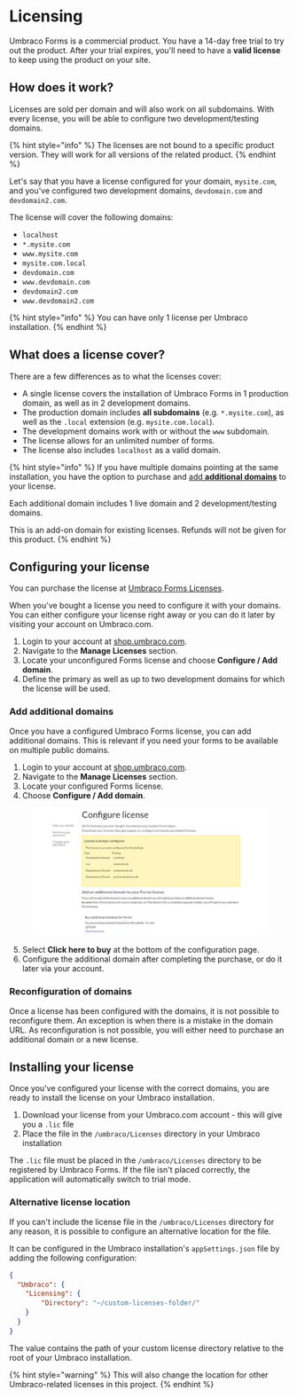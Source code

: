 # Licensing

Umbraco Forms is a commercial product. You have a 14-day free trial to try out the product. After your trial expires, you'll need to have a **valid license** to keep using the product on your site.

## How does it work?

Licenses are sold per domain and will also work on all subdomains. With every license, you will be able to configure two development/testing domains.

{% hint style="info" %}
The licenses are not bound to a specific product version. They will work for all versions of the related product.
{% endhint %}

Let's say that you have a license configured for your domain, `mysite.com`, and you've configured two development domains, `devdomain.com` and `devdomain2.com`.

The license will cover the following domains:

* `localhost`
* `*.mysite.com`
* `www.mysite.com`
* `mysite.com.local`
* `devdomain.com`
* `www.devdomain.com`
* `devdomain2.com`
* `www.devdomain2.com`

{% hint style="info" %}
You can have only 1 license per Umbraco installation.
{% endhint %}

## What does a license cover?

There are a few differences as to what the licenses cover:

* A single license covers the installation of Umbraco Forms in 1 production domain, as well as in 2 development domains.
* The production domain includes **all subdomains** (e.g. `*.mysite.com`), as well as the `.local` extension (e.g. `mysite.com.local`).
* The development domains work with or without the `www` subdomain.
* The license allows for an unlimited number of forms.
* The license also includes `localhost` as a valid domain.

{% hint style="info" %}
If you have multiple domains pointing at the same installation, you have the option to purchase and [add **additional domains**](the-licensing-model.md#add-additional-domains) to your license.

Each additional domain includes 1 live domain and 2 development/testing domains.

This is an add-on domain for existing licenses. Refunds will not be given for this product.
{% endhint %}

## Configuring your license

You can purchase the license at [Umbraco Forms Licenses](https://umbraco.com/products/umbraco-forms/).

When you've bought a license you need to configure it with your domains. You can either configure your license right away or you can do it later by visiting your account on Umbraco.com.

1. Login to your account at [shop.umbraco.com](https://shop.umbraco.com).
2. Navigate to the **Manage Licenses** section.
3. Locate your unconfigured Forms license and choose **Configure / Add domain**.
4. Define the primary as well as up to two development domains for which the license will be used.

### Add additional domains

Once you have a configured Umbraco Forms license, you can add additional domains. This is relevant if you need your forms to be available on multiple public domains.

1. Login to your account at [shop.umbraco.com](https://shop.umbraco.com).
2. Navigate to the **Manage Licenses** section.
3. Locate your configured Forms license.
4. Choose **Configure / Add domain**.

<figure><img src="./images/image.png" alt=""><figcaption></figcaption></figure>

5. Select **Click here to buy** at the bottom of the configuration page.
6. Configure the additional domain after completing the purchase, or do it later via your account.

### Reconfiguration of domains

Once a license has been configured with the domains, it is not possible to reconfigure them. An exception is when there is a mistake in the domain URL.
As reconfiguration is not possible, you will either need to purchase an additional domain or a new license.

## Installing your license

Once you've configured your license with the correct domains, you are ready to install the license on your Umbraco installation.

1. Download your license from your Umbraco.com account - this will give you a `.lic` file
2. Place the file in the `/umbraco/Licenses` directory in your Umbraco installation

The `.lic` file must be placed in the `/umbraco/Licenses` directory to be registered by Umbraco Forms. If the file isn't placed correctly, the application will automatically switch to trial mode.

### Alternative license location

If you can't include the license file in the `/umbraco/Licenses` directory for any reason, it is possible to configure an alternative location for the file.

It can be configured in the Umbraco installation's `appSettings.json` file by adding the following configuration:

```json
{
  "Umbraco": {
    "Licensing": {
        "Directory": "~/custom-licenses-folder/"
    }
  }
}
```

The value contains the path of your custom license directory relative to the root of your Umbraco installation.

{% hint style="warning" %}
This will also change the location for other Umbraco-related licenses in this project.
{% endhint %}
